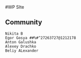 #WP SIte

## Community
```
Nikita B
Egor Gosya ##%#^27263727@1212178
Anton Galushka
Alexey Drachko
Beliy ALexander
```
